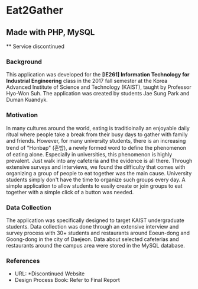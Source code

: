# Eat2Gather
## Made with PHP, MySQL

** Service discontinued

### Background
This application was developed for the **[IE261] Information Technology for Industrial Engineering** class in the 2017 fall semester at the Korea Advanced Institute of Science and Technology (KAIST), taught by Professor Hyo-Won Suh.
The application was created by students Jae Sung Park and Duman Kuandyk.

### Motivation
In many cultures around the world, eating is traditioinally an enjoyable daily ritual where people take a break from their busy days to gather with family and friends. However, for many university students, there is an increasing trend of "Honbap" (혼밥), a newly formed word to define the phenomenon of eating alone. Especially in universities, this phenomenon is highly prevalent. Just walk into any cafeteria and the evidence is all there. Through extensive surveys and interviews, we found the difficulty that comes with organizing a group of people to eat together was the main cause. University students simply don't have the time to organize such groups every day. A simple application to allow students to easily create or join groups to eat together with a simple click of a button was needed.

### Data Collection
The application was specifically designed to target KAIST undergraduate students. Data collection was done through an extensive interview and survey process with 30+ students and restaurants around Eoeun-dong and Goong-dong in the city of Daejeon. Data about selected cafeterias and restaurants around the campus area were stored in the MySQL database.

### References
- URL: *Discontinued Website
- Design Process Book: Refer to Final Report
